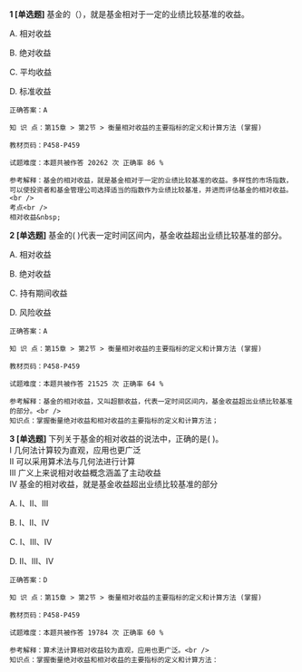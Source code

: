 **1 [单选题]** 基金的（），就是基金相对于一定的业绩比较基准的收益。

A. 相对收益

B. 绝对收益

C. 平均收益

D. 标准收益

```
正确答案：A

知 识 点：第15章 > 第2节 > 衡量相对收益的主要指标的定义和计算方法 (掌握)

教材页码：P458-P459

试题难度：本题共被作答 20262 次 正确率 86 %

参考解释：基金的相对收益，就是基金相对于一定的业绩比较基准的收益。多样性的市场指数，可以使投资者和基金管理公司选择适当的指数作为业绩比较基准，并进而评估基金的相对收益。<br />
考点<br />
相对收益&nbsp;
```


**2 [单选题]** 基金的( )代表一定时间区间内，基金收益超出业绩比较基准的部分。

A. 相对收益

B. 绝对收益

C. 持有期间收益

D. 风险收益 

```
正确答案：A

知 识 点：第15章 > 第2节 > 衡量相对收益的主要指标的定义和计算方法 (掌握)

教材页码：P458-P459

试题难度：本题共被作答 21525 次 正确率 64 %

参考解释：基金的相对收益，又叫超额收益，代表一定时间区间内，基金收益超出业绩比较基准的部分。<br />
知识点：掌握衡量绝对收益和相对收益的主要指标的定义和计算方法；
```


**3 [单选题]** 下列关于基金的相对收益的说法中，正确的是( )。 <br />
Ⅰ 几何法计算较为直观，应用也更广泛 <br />
Ⅱ 可以采用算术法与几何法进行计算 <br />
Ⅲ 广义上来说相对收益概念涵盖了主动收益 <br />
Ⅳ 基金的相对收益，就是基金收益超出业绩比较基准的部分

A. Ⅰ、Ⅱ、Ⅲ

B. Ⅰ、Ⅱ、Ⅳ

C. Ⅰ、Ⅲ、Ⅳ

D. Ⅱ、Ⅲ、Ⅳ 

```
正确答案：D

知 识 点：第15章 > 第2节 > 衡量相对收益的主要指标的定义和计算方法 (掌握)

教材页码：P458-P459

试题难度：本题共被作答 19784 次 正确率 60 %

参考解释：算术法计算相对收益较为直观，应用也更广泛。<br />
知识点：掌握衡量绝对收益和相对收益的主要指标的定义和计算方法：
```

